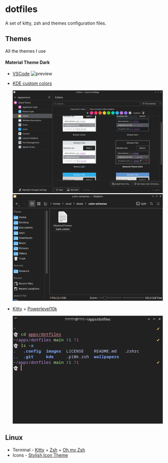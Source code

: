 # dotfiles
A set of kitty, zsh and themes configuration files.

## Themes
All the themes I use
#### Material Theme Dark
 - [VSCode](https://github.com/material-theme/vsc-material-theme)
   ![preview](https://material-theme-website.vercel.app/images/darker.png)
 - [KDE custom colors](./kde/color-schemes/MaterialThemeDark.colors)

    ![preview1](./images/screenshot_color_schema_2.png)
    ![preview2](./images/screenshot_color_schema_1.png)
 - [Kitty](./.config/kitty/kitty.conf) + [Powerlevel10k](https://github.com/romkatv/powerlevel10k#oh-my-zsh)

      ![preview2](./images/screenshot_kitty_theme.png)

## Linux
  - Terminal - [Kitty](https://github.com/kovidgoyal/kitty) + [Zsh](https://www.zsh.org/) + [Oh my Zsh](https://github.com/ohmyzsh/ohmyzsh)
  - Icons - [Stylish Icon Theme](https://github.com/mjkim0727/Stylish-icon-theme)
